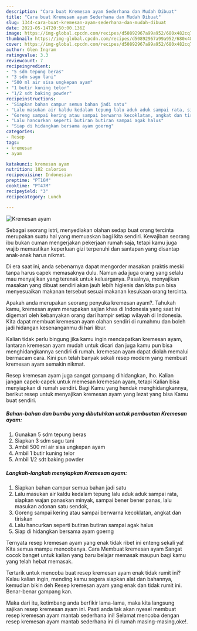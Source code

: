```yaml
---
description: "Cara buat Kremesan ayam Sederhana dan Mudah Dibuat"
title: "Cara buat Kremesan ayam Sederhana dan Mudah Dibuat"
slug: 1344-cara-buat-kremesan-ayam-sederhana-dan-mudah-dibuat
date: 2021-05-14T20:50:00.136Z
image: https://img-global.cpcdn.com/recipes/d50892967a99a952/680x482cq70/kremesan-ayam-foto-resep-utama.jpg
thumbnail: https://img-global.cpcdn.com/recipes/d50892967a99a952/680x482cq70/kremesan-ayam-foto-resep-utama.jpg
cover: https://img-global.cpcdn.com/recipes/d50892967a99a952/680x482cq70/kremesan-ayam-foto-resep-utama.jpg
author: Glen Ingram
ratingvalue: 3.3
reviewcount: 7
recipeingredient:
- "5 sdm tepung beras"
- "3 sdm sagu tani"
- "500 ml air sisa ungkepan ayam"
- "1 butir kuning telor"
- "1/2 sdt baking powder"
recipeinstructions:
- "Siapkan bahan campur semua bahan jadi satu"
- "Lalu masukan air kaldu kedalam tepung lalu aduk aduk sampai rata, siapkan wajan panaskan minyak, sampai bener bener panas, lalu masukan adonan satu sendok,"
- "Goreng sampai kering atau sampai berwarna kecoklatan, angkat dan tiriskan"
- "Lalu hancurkan seperti butiran butiran sampai agak halus"
- "Siap di hidangkan bersama ayam goerng"
categories:
- Resep
tags:
- kremesan
- ayam

katakunci: kremesan ayam 
nutrition: 102 calories
recipecuisine: Indonesian
preptime: "PT16M"
cooktime: "PT47M"
recipeyield: "3"
recipecategory: Lunch

---
```



![Kremesan ayam](https://img-global.cpcdn.com/recipes/d50892967a99a952/680x482cq70/kremesan-ayam-foto-resep-utama.jpg)

Sebagai seorang istri, menyediakan olahan sedap buat orang tercinta merupakan suatu hal yang memuaskan bagi kita sendiri. Kewajiban seorang ibu bukan cuman mengerjakan pekerjaan rumah saja, tetapi kamu juga wajib memastikan keperluan gizi terpenuhi dan santapan yang disantap anak-anak harus nikmat.

Di era  saat ini, anda sebenarnya dapat mengorder masakan praktis meski tanpa harus capek memasaknya dulu. Namun ada juga orang yang selalu mau menyajikan yang terenak untuk keluarganya. Pasalnya, menyajikan masakan yang dibuat sendiri akan jauh lebih higienis dan kita pun bisa menyesuaikan makanan tersebut sesuai makanan kesukaan orang tercinta. 



Apakah anda merupakan seorang penyuka kremesan ayam?. Tahukah kamu, kremesan ayam merupakan sajian khas di Indonesia yang saat ini digemari oleh kebanyakan orang dari hampir setiap wilayah di Indonesia. Kita dapat membuat kremesan ayam olahan sendiri di rumahmu dan boleh jadi hidangan kesenanganmu di hari libur.

Kalian tidak perlu bingung jika kamu ingin mendapatkan kremesan ayam, lantaran kremesan ayam mudah untuk dicari dan juga kamu pun bisa menghidangkannya sendiri di rumah. kremesan ayam dapat diolah memalui bermacam cara. Kini pun telah banyak sekali resep modern yang membuat kremesan ayam semakin nikmat.

Resep kremesan ayam juga sangat gampang dihidangkan, lho. Kalian jangan capek-capek untuk memesan kremesan ayam, tetapi Kalian bisa menyiapkan di rumah sendiri. Bagi Kamu yang hendak menghidangkannya, berikut resep untuk menyajikan kremesan ayam yang lezat yang bisa Kamu buat sendiri.

<!--inarticleads1-->

##### Bahan-bahan dan bumbu yang dibutuhkan untuk pembuatan Kremesan ayam:

1. Gunakan 5 sdm tepung beras
1. Siapkan 3 sdm sagu tani
1. Ambil 500 ml air sisa ungkepan ayam
1. Ambil 1 butir kuning telor
1. Ambil 1/2 sdt baking powder




<!--inarticleads2-->

##### Langkah-langkah menyiapkan Kremesan ayam:

1. Siapkan bahan campur semua bahan jadi satu
1. Lalu masukan air kaldu kedalam tepung lalu aduk aduk sampai rata, siapkan wajan panaskan minyak, sampai bener bener panas, lalu masukan adonan satu sendok,
1. Goreng sampai kering atau sampai berwarna kecoklatan, angkat dan tiriskan
1. Lalu hancurkan seperti butiran butiran sampai agak halus
1. Siap di hidangkan bersama ayam goerng




Ternyata resep kremesan ayam yang enak tidak ribet ini enteng sekali ya! Kita semua mampu mencobanya. Cara Membuat kremesan ayam Sangat cocok banget untuk kalian yang baru belajar memasak maupun bagi kamu yang telah hebat memasak.

Tertarik untuk mencoba buat resep kremesan ayam enak tidak rumit ini? Kalau kalian ingin, mending kamu segera siapkan alat dan bahannya, kemudian bikin deh Resep kremesan ayam yang enak dan tidak rumit ini. Benar-benar gampang kan. 

Maka dari itu, ketimbang anda berfikir lama-lama, maka kita langsung sajikan resep kremesan ayam ini. Pasti anda tak akan nyesel membuat resep kremesan ayam mantab sederhana ini! Selamat mencoba dengan resep kremesan ayam mantab sederhana ini di rumah masing-masing,oke!.

